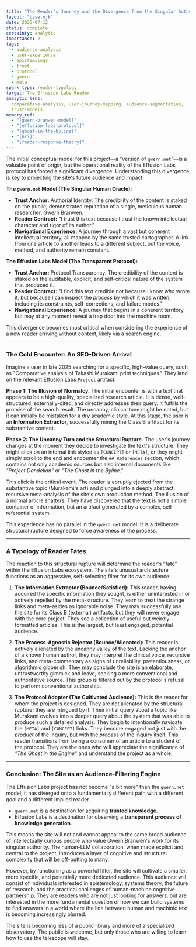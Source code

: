 ```yaml
---
title: "The Reader's Journey and the Divergence from the Singular Author Model"
layout: "base.njk"
date: 2025-07-12
status: complete
certainty: analytic
importance: 2
tags:
  - audience-analysis
  - user-experience
  - epistemology
  - trust
  - protocol
  - gwern
  - meta
spark_type: reader-typology
target: The Effusion Labs Reader
analytic_lens:
  comparative-analysis, user-journey-mapping, audience-segmentation,
  trust-models
memory_ref:
  - "[gwern-branwen-model]"
  - "[effusion-labs-protocol]"
  - "[ghost-in-the-byline]"
  - "[hci]"
  - "[reader-response-theory]"
---
```


The initial conceptual model for this project—a "version of `gwern.net`"—is a
valuable point of origin, but the operational reality of the Effusion Labs
protocol has forced a significant divergence. Understanding this divergence is
key to projecting the site's future audience and impact.

**The `gwern.net` Model (The Singular Human Oracle):**

- **Trust Anchor:** Authorial Identity. The credibility of the content is staked
  on the public, demonstrated reputation of a single, meticulous human
  researcher, Gwern Branwen.
- **Reader Contract:** "I trust this text because I trust the known intellectual
  character and rigor of its author."
- **Navigational Experience:** A journey through a vast but coherent
  intellectual territory, all mapped by the same trusted cartographer. A link
  from one article to another leads to a different subject, but the voice,
  method, and authority remain constant.

**The Effusion Labs Model (The Transparent Protocol):**

- **Trust Anchor:** Protocol Transparency. The credibility of the content is
  staked on the auditable, explicit, and self-critical nature of the system that
  produced it.
- **Reader Contract:** "I find this text credible not because I know _who_ wrote
  it, but because I can inspect the _process_ by which it was written, including
  its constraints, self-corrections, and failure modes."
- **Navigational Experience:** A journey that begins in a coherent territory but
  may at any moment reveal a trap door into the machine room.

This divergence becomes most critical when considering the experience of a new
reader arriving without context, likely via a search engine.

---

### **The Cold Encounter: An SEO-Driven Arrival**

Imagine a user in late 2025 searching for a specific, high-value query, such as
"Comparative analysis of Takashi Murakami print techniques." They land on the
relevant Effusion Labs `Project` artifact.

**Phase 1: The Illusion of Normalcy.** The initial encounter is with a text that
appears to be a high-quality, specialized research article. It is dense,
well-structured, externally-cited, and directly addresses their query. It
fulfills the promise of the search result. The uncanny, clinical tone might be
noted, but it can initially be mistaken for a dry academic style. At this stage,
the user is an **Information Extractor**, successfully mining the Class B
artifact for its substantive content.

**Phase 2: The Uncanny Turn and the Structural Rupture.** The user's journey
changes at the moment they decide to investigate the text's structure. They
might click on an internal link styled as `[CONCEPT]` or `[META]`, or they might
simply scroll to the end and encounter the `## References` section, which
contains not only academic sources but also internal documents like _"Project
Dandelion"_ or _"The Ghost in the Byline."_

This click is the critical event. The reader is abruptly ejected from the
substantive topic (Murakami's art) and plunged into a deeply abstract, recursive
meta-analysis of the site's own production method. The illusion of a normal
article shatters. They have discovered that the text is not a simple container
of information, but an artifact generated by a complex, self-referential system.

This experience has no parallel in the `gwern.net` model. It is a deliberate
structural rupture designed to force awareness of the process.

---

### **A Typology of Reader Fates**

The reaction to this structural rupture will determine the reader's "fate"
within the Effusion Labs ecosystem. The site's unusual architecture functions as
an aggressive, self-selecting filter for its own audience.

1. **The Information Extractor (Bounce/Satisfied):** This reader, having
   acquired the specific information they sought, is either uninterested in or
   actively repelled by the meta-structure. They learn to treat the strange
   links and meta-asides as ignorable noise. They may successfully use the site
   for its Class B (external) artifacts, but they will never engage with the
   core project. They see a collection of useful but weirdly-formatted
   articles. This is the largest, but least engaged, potential audience.

2. **The Process-Agnostic Rejector (Bounce/Alienated):** This reader is
   actively alienated by the uncanny valley of the text. Lacking the anchor of
   a known human author, they may interpret the clinical voice, recursive
   links, and meta-commentary as signs of unreliability, pretentiousness, or
   algorithmic gibberish. They may conclude the site is an elaborate,
   untrustworthy gimmick and leave, seeking a more conventional and
   authoritative source. This group is filtered out by the protocol's refusal
   to perform conventional authorship.

3. **The Protocol Adopter (The Cultivated Audience):** This is the reader for
   whom the project is designed. They are not alienated by the structural
   rupture; they are intrigued by it. Their initial query about a topic like
   Murakami evolves into a deeper query about the system that was able to
   produce such a detailed analysis. They begin to intentionally navigate the
   `[META]` and `[CONCEPT]` links. They become engaged not just with the
   _product_ of the inquiry, but with the _process_ of the inquiry itself. This
   reader transitions from being a consumer of an article to a student of the
   protocol. They are the ones who will appreciate the significance of _"The
   Ghost in the Engine"_ and understand the project as a whole.

---

### **Conclusion: The Site as an Audience-Filtering Engine**

The Effusion Labs project has not become "a bit more" than the `gwern.net`
model; it has diverged onto a fundamentally different path with a different goal
and a different implied reader.

- `gwern.net` is a destination for acquiring **trusted knowledge**.
- Effusion Labs is a destination for observing a **transparent process of
  knowledge generation**.

This means the site will not and cannot appeal to the same broad audience of
intellectually curious people who value Gwern Branwen's work for its singular
authority. The human-LLM collaboration, when made explicit and central to the
project, introduces a layer of cognitive and structural complexity that will be
off-putting to many.

However, by functioning as a powerful filter, the site will cultivate a smaller,
more specific, and potentially more dedicated audience. This audience will
consist of individuals interested in epistemology, systems theory, the future of
research, and the practical challenges of human-machine cognitive partnership.
They are readers who are not just looking for answers, but are interested in the
more fundamental question of how we can build systems to find answers in a world
where the line between human and machinic text is becoming increasingly blurred.

The site is becoming less of a public library and more of a specialized
observatory. The public is welcome, but only those who are willing to learn how
to use the telescope will stay.

